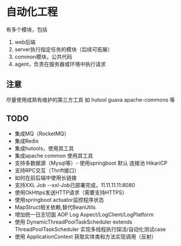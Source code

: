 # 自动化工程
有多个模块，包括
1. web后端
2. server执行指定任务的模块（后续可拓展）
3. common模块，公共代码
4. agent，负责在服务器或环境中执行请求

## 注意
尽量使用成熟有维护的第三方工具
如
hutool
guava
apache-commons
等

## TODO
- 集成MQ（RocketMQ）
- 集成Redis
- 集成hutools，使用其工具
- 集成apache common 使用其工具
- 支持多数据源（Mysql等）- 使用springboot 默认 连接池 HikariCP
- 支持RPC交互（Thrift接口）
- 如何在前后端中使用长链接
- 支持XXL Job --xxl-Job已部署完成，11.11.11.11:8080
- 使用OkHttps发送HTTP请求（需要支持HTTPS）
- 使用springboot actuator监控程序状态
- MapStruct相关依赖,替代BeanUtils
- 增加统一日志切面 AOP Log Aspect/LogClient/LogPlatform
- 使用 DynamicThreadPoolTaskScheduler extends ThreadPoolTaskScheduler 实现多线程执行探活/自动化测试case
- 使用 ApplicationContext 获取实体类和方法实现调用（反射）